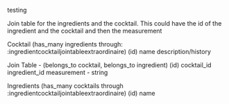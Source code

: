 testing

Join table for the ingredients and the cocktail.
    This could have the id of the ingredient and the cocktail and then the measurement

Cocktail (has_many ingredients through: :ingredientcocktailjointableextraordinaire)
    (id)
    name
    description/history

Join Table - (belongs_to cocktail, belongs_to ingredient)
    (id)
    cocktail_id
    ingredient_id
    measurement - string

Ingredients (has_many cocktails through :ingredientcocktailjointableextraordinaire)
    (id)
    name